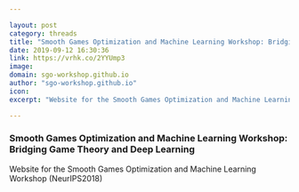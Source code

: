 ```yaml
---

layout: post
category: threads
title: "Smooth Games Optimization and Machine Learning Workshop: Bridging Game Theory and Deep Learning"
date: 2019-09-12 16:30:36
link: https://vrhk.co/2YYUmp3
image: 
domain: sgo-workshop.github.io
author: "sgo-workshop.github.io"
icon: 
excerpt: "Website for the Smooth Games Optimization and Machine Learning Workshop (NeurIPS2018)"

---
```


### Smooth Games Optimization and Machine Learning Workshop: Bridging Game Theory and Deep Learning

Website for the Smooth Games Optimization and Machine Learning Workshop (NeurIPS2018)